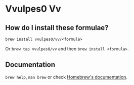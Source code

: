 # Vvulpes0 Vv

## How do I install these formulae?
`brew install vvulpes0/vv/<formula>`

Or `brew tap vvulpes0/vv` and then `brew install <formula>`.

## Documentation
`brew help`, `man brew` or check [Homebrew's documentation](https://docs.brew.sh).
